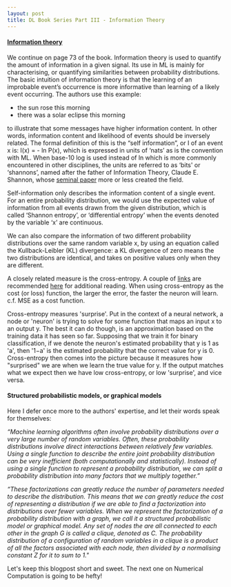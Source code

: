 ```yaml
---
layout: post
title: DL Book Series Part III - Information Theory
---
```


#### [Information theory](http://www.deeplearningbook.org/contents/prob.html)

We continue on page 73 of the book. Information theory is used to quantify the amount of information in a given signal. Its use in ML is mainly for characterising, or quantifying similarities between probability distributions. The basic intuition of information theory is that the learning of an improbable event’s occurrence is more informative than learning of a likely event occurring. The authors use this example:

- the sun rose this morning
- there was a solar eclipse this morning

to illustrate that some messages have higher information content. In other words, information content and likelihood of events should be inversely related. The formal definition of this is the “self information”, or I of an event x is: I(x) = - ln P(x), which is expressed in units of ‘nats’ as is the convention with ML. When base-10 log is used instead of ln which is more commonly encountered in other disciplines, the units are referred to as ‘bits' or ‘shannons’, named after the father of Information Theory, Claude E. Shannon, whose [seminal paper](http://worrydream.com/refs/Shannon%20-%20A%20Mathematical%20Theory%20of%20Communication.pdf) more or less created the field.

Self-information only describes the information content of a single event. For an entire probability distribution, we would use the expected value of information from all events drawn from the given distribution, which is called ‘Shannon entropy’, or ‘differential entropy’ when the events denoted by the variable ‘x’ are continuous.

We can also compare the information of two different probability distributions over the same random variable x, by using an equation called the Kullback-Leibler (KL) divergence: a KL divergence of zero means the two distributions are identical, and takes on positive values only when they are different.

A closely related measure is the cross-entropy. A couple of [links](http://neuralnetworksanddeeplearning.com/chap3.html#introducing_the_cross-entropy_cost_function) are recommended [here](http://peterroelants.github.io/posts/neural_network_implementation_intermezzo02/) for additional reading. When using cross-entropy as the cost (or loss) function, the larger the error, the faster the neuron will learn. c.f. MSE as a cost function.

Cross-entropy measures 'surprise'. Put in the context of a neural network, a node or 'neuron' is trying to solve for some function that maps an input x to an output y. The best it can do though, is an approximation based on the training data it has seen so far. Supposing that we train it for binary classification, if we denote the neuron's estimated probability that y is 1 as 'a', then '1−a' is the estimated probability that the correct value for y is 0. Cross-entropy then comes into the picture because it measures how "surprised" we are when we learn the true value for y. If the output matches what we expect then we have low cross-entropy, or low 'surprise', and vice versa.

#### Structured probabilistic models, or graphical models

Here I defer once more to the authors' expertise, and let their words speak for themselves:

*“Machine learning algorithms often involve probability distributions over a very large number of random variables. Often, these probability distributions involve direct interactions between relatively few variables. Using a single function to describe the entire joint probability distribution can be very inefficient (both computationally and statistically). Instead of using a single function to represent a probability distribution, we can split a probability distribution into many factors that we multiply together.”*

*“These factorizations can greatly reduce the number of parameters needed to describe the distribution. This means that we can greatly reduce the cost of representing a distribution if we are able to find a factorization into distributions over fewer variables. When we represent the factorization of a probability distribution with a graph, we call it a structured probabilistic model or graphical model. Any set of nodes the are all connected to each other in the graph G is called a clique, denoted as C. The probability distribution of a configuration of random variables in a clique is a product of all the factors associated with each node, then divided by a normalising constant Z for it to sum to 1."*

Let's keep this blogpost short and sweet. The next one on Numerical Computation is going to be hefty!
